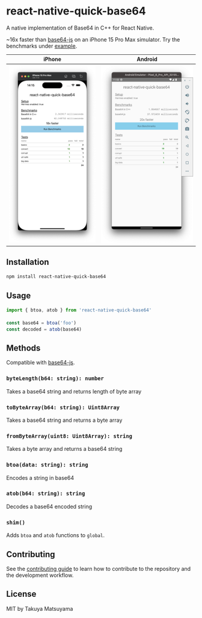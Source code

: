 # react-native-quick-base64

A native implementation of Base64 in C++ for React Native.

~16x faster than [base64-js](https://github.com/beatgammit/base64-js) on an iPhone 15 Pro Max simulator.
Try the benchmarks under [example](./example).

| iPhone                                            | Android                                             |
| ------------------------------------------------- | --------------------------------------------------- |
| ![iPhone](./docs/iphone-15-pro-max-simulator.png) | ![Android](./docs/android-pixel-6-pro-emulator.png) |

## Installation

```sh
npm install react-native-quick-base64
```

## Usage

```js
import { btoa, atob } from 'react-native-quick-base64'

const base64 = btoa('foo')
const decoded = atob(base64)
```

## Methods

Compatible with [base64-js](https://github.com/beatgammit/base64-js).

### `byteLength(b64: string): number`

Takes a base64 string and returns length of byte array

### `toByteArray(b64: string): Uint8Array`

Takes a base64 string and returns a byte array

### `fromByteArray(uint8: Uint8Array): string`

Takes a byte array and returns a base64 string

### `btoa(data: string): string`

Encodes a string in base64

### `atob(b64: string): string`

Decodes a base64 encoded string

### `shim()`

Adds `btoa` and `atob` functions to `global`.

## Contributing

See the [contributing guide](CONTRIBUTING.md) to learn how to contribute to the repository and the development workflow.

## License

MIT by Takuya Matsuyama
